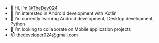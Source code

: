 - 👋 Hi, I’m <a href="https://linkedin.com/in/thedev024" target="_blank">@TheDev024</a>
- 👀 I’m interested in Android development with Kotlin
- 🌱 I’m currently learning Android development, Desktop development, Python
- 💞️ I’m looking to collaborate on Mobile application projects
- 📫 thedeveloper024@gmail.com

<!---
TheDev024/TheDev024 is a ✨ special ✨ repository because its `README.md` (this file) appears on your GitHub profile.
You can click the Preview link to take a look at your changes.
--->
